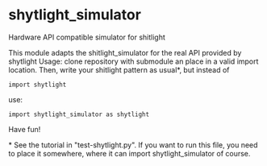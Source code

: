 # shytlight_simulator
Hardware API compatible simulator for shitlight

This module adapts the shitlight_simulator for the real API provided by shytlight
Usage:
clone repository with submodule an place in a valid import location. Then, write your shitlight pattern as usual*, but instead of

    import shytlight
    
use:

    import shytlight_simulator as shytlight
    
    
Have fun!

\* See the tutorial in "test-shytlight.py". If you want to run this file, you need to place it somewhere, where it can import shytlight_simulator of course.
